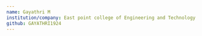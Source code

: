 ```yaml
---
name: Gayathri M
institution/company: East point college of Engineering and Technology
github: GAYATHRI1924
---
```

